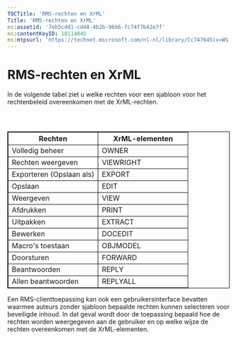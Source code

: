 ```yaml
---
TOCTitle: 'RMS-rechten en XrML'
Title: 'RMS-rechten en XrML'
ms:assetid: '7eb5cdd1-cd48-4b2b-96b6-fc74f7b42e7f'
ms:contentKeyID: 18114045
ms:mtpsurl: 'https://technet.microsoft.com/nl-nl/library/Cc747645(v=WS.10)'
---
```


RMS-rechten en XrML
===================

In de volgende tabel ziet u welke rechten voor een sjabloon voor het rechtenbeleid overeenkomen met de XrML-rechten.

###  

 
<table style="border:1px solid black;">
<colgroup>
<col width="50%" />
<col width="50%" />
</colgroup>
<thead>
<tr class="header">
<th style="border:1px solid black;" >Rechten</th>
<th style="border:1px solid black;" >XrML-elementen</th>
</tr>
</thead>
<tbody>
<tr class="odd">
<td style="border:1px solid black;">Volledig beheer</td>
<td style="border:1px solid black;">OWNER</td>
</tr>
<tr class="even">
<td style="border:1px solid black;">Rechten weergeven</td>
<td style="border:1px solid black;">VIEWRIGHT</td>
</tr>
<tr class="odd">
<td style="border:1px solid black;">Exporteren (Opslaan als)</td>
<td style="border:1px solid black;">EXPORT</td>
</tr>
<tr class="even">
<td style="border:1px solid black;">Opslaan</td>
<td style="border:1px solid black;">EDIT</td>
</tr>
<tr class="odd">
<td style="border:1px solid black;">Weergeven</td>
<td style="border:1px solid black;">VIEW</td>
</tr>
<tr class="even">
<td style="border:1px solid black;">Afdrukken</td>
<td style="border:1px solid black;">PRINT</td>
</tr>
<tr class="odd">
<td style="border:1px solid black;">Uitpakken</td>
<td style="border:1px solid black;">EXTRACT</td>
</tr>
<tr class="even">
<td style="border:1px solid black;">Bewerken</td>
<td style="border:1px solid black;">DOCEDIT</td>
</tr>
<tr class="odd">
<td style="border:1px solid black;">Macro's toestaan</td>
<td style="border:1px solid black;">OBJMODEL</td>
</tr>
<tr class="even">
<td style="border:1px solid black;">Doorsturen</td>
<td style="border:1px solid black;">FORWARD</td>
</tr>
<tr class="odd">
<td style="border:1px solid black;">Beantwoorden</td>
<td style="border:1px solid black;">REPLY</td>
</tr>
<tr class="even">
<td style="border:1px solid black;">Allen beantwoorden</td>
<td style="border:1px solid black;">REPLYALL</td>
</tr>
</tbody>
</table>
  
Een RMS-clienttoepassing kan ook een gebruikersinterface bevatten waarmee auteurs zonder sjabloon bepaalde rechten kunnen selecteren voor beveiligde inhoud. In dat geval wordt door de toepassing bepaald hoe de rechten worden weergegeven aan de gebruiker en op welke wijze de rechten overeenkomen met de XrML-elementen.
